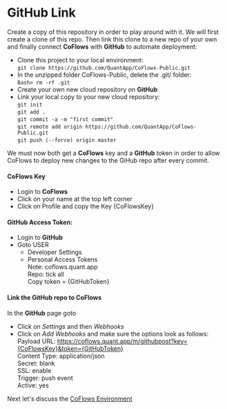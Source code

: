 GitHub Link
===
Create a copy of this repository in order to play around with it. We will first create a clone of this repo. Then link this clone to a new repo of your own and finally connect **CoFlows** with **GitHub** to automate deployment:
* Clone this project to your local environment:  
  `git clone https://github.com/QuantApp/CoFlows-Public.git`
* In the unzipped folder CoFlows-Public, delete the .git/ folder:  
  `Bash> rm -rf .git`
* Create your own new cloud repository on **GitHub**
* Link your local copy to your new cloud repository:  
  `git init`  
  `git add .`  
  `git commit -a -m "first commit"`  
  `git remote add origin https://github.com/QuantApp/CoFlows-Public.git`  
  `git push (--force) origin master`  

We must now both get a **CoFlows** key and a **GitHub** token in order to allow CoFlows to deploy new changes to the GiHub repo after every commit.

#### CoFlows Key
* Login to **CoFlows**
* Click on your name at the top left corner
* Click on Profile and copy the Key {CoFlowsKey}

#### GitHub Access Token:
* Login to **GitHub**
* Goto USER
    * Developer Settings
    * Personal Access Tokens  
      Note: coflows.quant.app  
      Repo: tick all  
      Copy token = {GitHubToken}  

#### Link the GitHub repo to CoFlows
In the **GitHub** page goto
* Click on _Settings_ and then _Webhooks_
* Click on _Add Webhooks_ and make sure the options look as follows:  
  Payload URL: https://coflows.quant.app/m/githubpost?key={CoFlowsKey}&token={GitHubToken}  
  Content Type: application/json  
  Secret: blank  
  SSL: enable  
  Trigger: push event  
  Active: yes  

Next let's discuss the [CoFlows Environment](Environment.md "Environment")